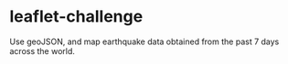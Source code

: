 # leaflet-challenge

Use geoJSON, and map earthquake data obtained from the past 7 days across the world. 